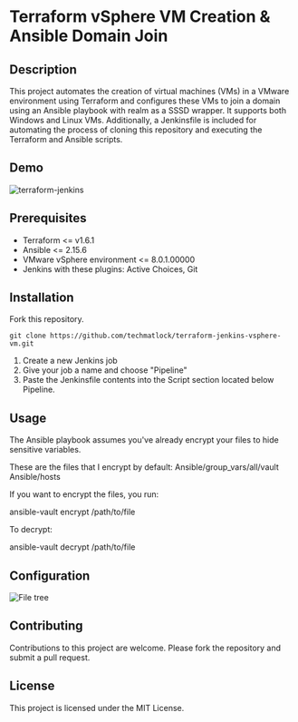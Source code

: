 # Terraform vSphere VM Creation & Ansible Domain Join

## Description
This project automates the creation of virtual machines (VMs) in a VMware environment using Terraform and configures these VMs to join a domain using an Ansible playbook with realm as a SSSD wrapper. It supports both Windows and Linux VMs. Additionally, a Jenkinsfile is included for automating the process of cloning this repository and executing the Terraform and Ansible scripts.

## Demo
![terraform-jenkins](https://github.com/techmatlock/terraform-jenkins-vsphere-vm/assets/2618095/a3e302ea-0471-40c9-bacd-55790cd1de13)

## Prerequisites
* Terraform <= v1.6.1
* Ansible <= 2.15.6
* VMware vSphere environment <= 8.0.1.00000
* Jenkins with these plugins: Active Choices, Git

## Installation
Fork this repository.

```
git clone https://github.com/techmatlock/terraform-jenkins-vsphere-vm.git
```

1. Create a new Jenkins job
2. Give your job a name and choose "Pipeline"
3. Paste the Jenkinsfile contents into the Script section located below Pipeline.

## Usage

The Ansible playbook assumes you've already encrypt your files to hide sensitive variables.

These are the files that I encrypt by default:
Ansible/group_vars/all/vault
Ansible/hosts

If you want to encrypt the files, you run:

ansible-vault encrypt /path/to/file

To decrypt:

ansible-vault decrypt /path/to/file

## Configuration

![File tree](https://i.imgur.com/fkRKwn7.png)

## Contributing
Contributions to this project are welcome. Please fork the repository and submit a pull request.

## License
This project is licensed under the MIT License.
